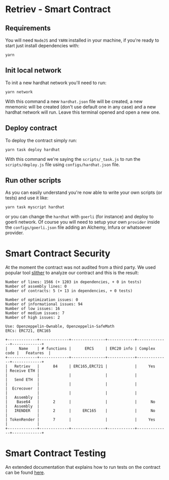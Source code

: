 # Retriev - Smart Contract

## Requirements

You will need `NodeJS` and `YARN` installed in your machine, if you're ready to start just install dependencies with:

```
yarn
```

## Init local network

To init a new hardhat network you'll need to run:
```
yarn network
```

With this command a new `hardhat.json` file will be created, a new mnemonic will be created (don't use default one in any case) and a new hardhat network will run. Leave this terminal opened and open a new one.

## Deploy contract

To deploy the contract simply run:

```
yarn task deploy hardhat
```

With this command we're saying the `scripts/_task.js` to run the `scripts/deploy.js` file using `configs/hardhat.json` file.

## Run other scripts

As you can easily understand you're now able to write your own scripts (or tests) and use it like:

```
yarn task myscript hardhat
```

or you can change the `hardhat` with `goerli` (for instance) and deploy to goerli network. Of course you will need to setup your own `provider` inside the `configs/goerli.json` file adding an Alchemy, Infura or whatsoever provider.

# Smart Contract Security

At the moment the contract was not audited from a third party. We used popular tool [slither](https://github.com/crytic/slither) to analyze our contract and this is the result:

```
Number of lines: 1566 (+ 1203 in dependencies, + 0 in tests)
Number of assembly lines: 0
Number of contracts: 5 (+ 13 in dependencies, + 0 tests) 

Number of optimization issues: 0
Number of informational issues: 94
Number of low issues: 16
Number of medium issues: 7
Number of high issues: 2

Use: Openzeppelin-Ownable, Openzeppelin-SafeMath
ERCs: ERC721, ERC165

+-------------+-------------+---------------+------------+--------------+-------------+
|     Name    | # functions |      ERCS     | ERC20 info | Complex code |   Features  |
+-------------+-------------+---------------+------------+--------------+-------------+
|   Retriev   |      84     | ERC165,ERC721 |            |     Yes      | Receive ETH |
|             |             |               |            |              |   Send ETH  |
|             |             |               |            |              |  Ecrecover  |
|             |             |               |            |              |   Assembly  |
|    Base64   |      2      |               |            |      No      |   Assembly  |
|   IRENDER   |      2      |     ERC165    |            |      No      |             |
| TokenRender |      7      |               |            |     Yes      |             |
+-------------+-------------+---------------+------------+--------------+-------------+
```


# Smart Contract Testing

An extended documentation that explains how to run tests on the contract can be found [here](./TESTS.md).